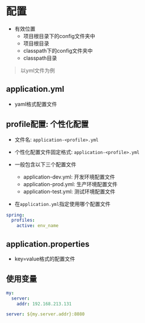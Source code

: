 # 配置

- 有效位置
  - 项目根目录下的config文件夹中
  - 项目根目录
  - classpath下的config文件夹中
  - classpath目录

> 以yml文件为例

## application.yml

- yaml格式配置文件

## profile配置: 个性化配置

- 文件名: `application-<profile>.yml`
- 个性化配置文件固定格式: `application-<profile>.yml`
- 一般包含以下三个配置文件
  - application-dev.yml: 开发环境配置文件
  - application-prod.yml: 生产环境配置文件
  - application-test.yml: 测试环境配置文件

- 在`application.yml`指定使用哪个配置文件

```yml
spring:
  profiles:
    active: env_name
```

## application.properties

- key=value格式的配置文件

## 使用变量

```yml
my:
  server:
    addr: 192.168.213.131

server: ${my.server.addr}:8080
```